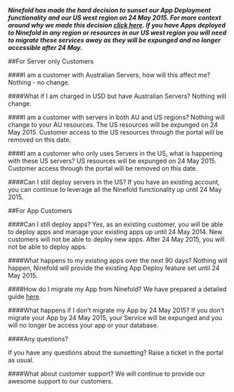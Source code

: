 ***__Ninefold has made the hard decision to sunset our App Deployment functionality and our US west region on 24 May 2015.  For more context around why we made this decision [click here](http://ninefold.com/news/2015/02/17/containers-servers-and-ninefold/).  If you have Apps deployed to Ninefold in any region or resources in our US west region you will need to migrate these services away as they will be expunged and no longer accessible after 24 May.__***

##For Server only Customers

####I am a customer with Australian Servers, how will this affect me?
Nothing - no change.

####What if I am charged in USD but have Australian Servers?
Nothing will change.

####I am a customer with servers in both AU and US regions?
Nothing will change to your AU resources.  The US resources will be expunged on 24 May 2015. Customer access to the US resources through the portal will be removed on this date.

####I am a customer who only uses Servers in the US, what is happening with these US servers?
US resources will be expunged on 24 May 2015. Customer access through the portal will be removed on this date.

####Can I still deploy servers in the US?
If you have an existing account, you can continue to leverage all the Ninefold functionality up until 24 May 2015.  

##For App Customers

####Can I still deploy apps?
Yes, as an existing customer, you will be able to deploy apps and manage your existing apps up until 24 May 2014. New customers will not be able to deploy new apps. After 24 May 2015, you will not be able to deploy apps.
 
####What happens to my existing apps over the next 90 days?
Nothing will happen, Ninefold will provide the existing App Deploy feature set until 24 May 2015.

####How do I migrate my App from Ninefold?
We have prepared a detailed guide [here](http://help.ninefold.com/apps/how_to_migrate_your_rails_app_off_of_ninefold/).

####What happens if I don’t migrate my App by 24 May 2015?
If you don’t migrate your App by 24 May 2015, your Service will be expunged and you will no longer be access your app or your database. 

####Any questions?

If you have any questions about the sunsetting?
Raise a ticket in the portal as usual.

####What about customer support?
We will continue to provide our awesome support to our customers.